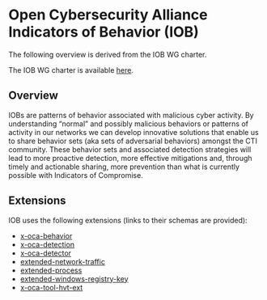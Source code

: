 # Open Cybersecurity Alliance Indicators of Behavior (IOB)

The following overview is derived from the IOB WG charter.

The IOB WG charter is available [here](https://github.com/opencybersecurityalliance/oca-iob/blob/main/charter.md).

## Overview

IOBs are patterns of behavior associated with malicious cyber activity. By understanding “normal” and possibly malicious behaviors or patterns of activity in our networks we can develop innovative solutions that enable us to share behavior sets (aka sets of adversarial behaviors) amongst the CTI community. These behavior sets and associated detection strategies will lead to more proactive detection, more effective mitigations and, through timely and actionable sharing, more prevention than what is currently possible with Indicators of Compromise.

## Extensions

IOB uses the following extensions (links to their schemas are provided):

-   [x-oca-behavior](../../2.x/schemas/x-oca-behavior.json)
-   [x-oca-detection](../../2.x/schemas/x-oca-detection.json)
-   [x-oca-detector](../../2.x/schemas/x-oca-detector.json)
-   [extended-network-traffic](../../2.x/schemas/extended-network-traffic.json)
-   [extended-process](../../2.x/schemas/extended-process.json)
-   [extended-windows-registry-key](../../2.x/schemas/extended-windows-registry-key.json)
-   [x-oca-tool-hvt-ext](../../2.x/schemas/x-oca-tool-hvt-ext.json)

